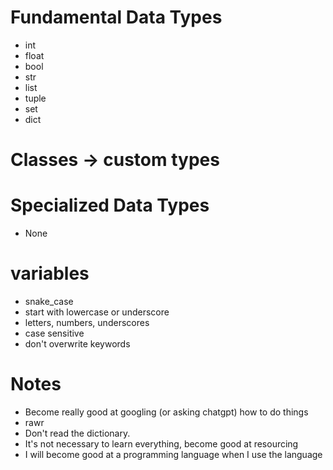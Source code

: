 # Fundamental Data Types

- int
- float
- bool
- str
- list
- tuple
- set
- dict

# Classes -> custom types

# Specialized Data Types

- None

# variables

- snake_case
- start with lowercase or underscore
- letters, numbers, underscores
- case sensitive
- don't overwrite keywords

# Notes

- Become really good at googling (or asking chatgpt) how to do things
- rawr
- Don't read the dictionary.
- It's not necessary to learn everything, become good at resourcing
- I will become good at a programming language when I use the language
